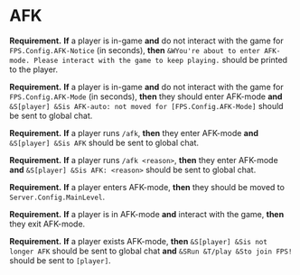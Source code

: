 # AFK

**Requirement.** **If** a player is in-game **and** do not interact with the game for `FPS.Config.AFK-Notice` (in seconds), **then** `&WYou're about to enter AFK-mode. Please interact with the game to keep playing.` should be printed to the player.

**Requirement.** **If** a player is in-game **and** do not interact with the game for `FPS.Config.AFK-Mode` (in seconds), **then** they should enter AFK-mode **and** `&S[player] &Sis AFK-auto: not moved for [FPS.Config.AFK-Mode]` should be sent to global chat.

**Requirement.** **If** a player runs `/afk`, **then** they enter AFK-mode **and** `&S[player] &Sis AFK` should be sent to global chat.

**Requirement.** **If** a player runs `/afk <reason>`, **then** they enter AFK-mode **and** `&S[player] &Sis AFK: <reason>` should be sent to global chat.

**Requirement.** **If** a player enters AFK-mode, **then** they should be moved to `Server.Config.MainLevel`. 

**Requirement.** **If** a player is in AFK-mode **and** interact with the game, **then** they exit AFK-mode.

**Requirement.** **If** a player exists AFK-mode, **then** `&S[player] &Sis not longer AFK` should be sent to global chat **and** `&SRun &T/play &Sto join FPS!` should be sent to `[player]`.

